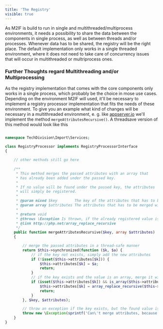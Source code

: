 ```yaml
---
title: 'The Registry'
visible: true
---
```


As M2IF is build to run in single and multithreaded/multiprocess environments, it needs a possibility to share the data between the components in single process, as well as between threads and/or processes. Whenever data has to be shared, the registry will be the right place. The default implementation only works in a single threaded environment, where it does not need to take care of concurrency issues that will occur in multithreaded or multriprocess ones. 

### Further Thoughts regard Multithreading and/or Multiprocessing

As the registry implementation that comes with the core components only works in a single process, which probably be the choice in mose use cases. Depending on the environment M2IF will used, it'll be necessary to implement a registry processor implementation that fits the needs of these environment. To give you an example what kind of changes will be necessary in a multithreaded environment, e. g. like [appserver.io](https://appserver.io) we'll implement the method  `mergeAttributesRecursive()`. A threadsave version of this method would look like this

```php

namespace TechDivision\Import\Services;

class RegistryProcessor implements RegistryProcessorInterface
{
 
    // other methods still go here
         
    /**
     * This method merges the passed attributes with an array that
     * has already been added under the passed key.
     *
     * If no value will be found under the passed key, the attributes
     * will simply be registered.
     *
     * @param mixed $key        The key of the attributes that has to be merged with the passed ones
     * @param array $attributes The attributes that has to be merged with the exising ones
     *
     * @return void
     * @throws \Exception Is thrown, if the already registered value is no array
     * @link http://php.net/array_replace_recursive
     */
    public function mergeAttributesRecursive($key, array $attributes)
    {

        // merge the passed attributes in a thread-safe manner
        return $this->synchronized(function ($k, $a) {
            // if the key not exists, simply add the new attributes
            if (!isset($this->attributes[$k])) {
                $this->attributes[$k] = $a;
                return;
            }
            // if the key exists and the value is an array, merge it with the passed array
            if (isset($this->attributes[$k]) && is_array($this->attributes[$k])) {
                $this->attributes[$k] = array_replace_recursive($this->attributes[$k], $a);
                return;
            }
        }, $key, $attributes);

        // throw an exception if the key exists, but the found value is not of type array
        throw new \Exception(sprintf('Can\'t merge attributes, because value for key %s already exists, but is not of type array', $key));
    }   
}
```